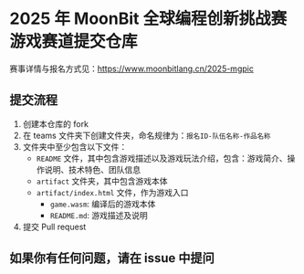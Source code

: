# 2025 年 MoonBit 全球编程创新挑战赛游戏赛道提交仓库

赛事详情与报名方式见：<https://www.moonbitlang.cn/2025-mgpic>

## 提交流程

1. 创建本仓库的 fork
1. 在 teams 文件夹下创建文件夹，命名规律为：`报名ID-队伍名称-作品名称`
1. 文件夹中至少包含以下文件：
   - `README` 文件，其中包含游戏描述以及游戏玩法介绍，包含：游戏简介、操作说明、技术特色、团队信息
   - `artifact` 文件夹，其中包含游戏本体
   - `artifact/index.html` 文件，作为游戏入口
     - `game.wasm`: 编译后的游戏本体
     - `README.md`: 游戏描述及说明
1. 提交 Pull request

## 如果你有任何问题，请在 issue 中提问
